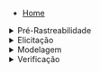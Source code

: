  <div style="text-align:left; vertical-align: middle; margin-left: 30px">
      
- [Home](/)

<details><summary>Pré-Rastreabilidade</summary>

- [RichPicture](PreRastreabilidade/RichPicture.md)

</details>

<details><summary>Elicitação</summary>

- [Brainstorming](Elicitacao/Brainstorm.md)
- [Storytelling](Elicitacao/Storytelling.md)
- [Questionário](Elicitacao/questionario.md)
- [MoSCoW](Elicitacao/MoSCoW.md)
- [Observacão](Elicitacao/Obersavação.md)
- [Introspecção](Elicitacao/Introspecção.md)
- [First Things First](Elicitacao/FirstThingsFirst.md)

</details>

<details><summary>Modelagem</summary>

- [Lexicos](Modelagem/Lexicos.md)
- [Casos de Uso](Modelagem/UserCases.md)
- [Cenários](Modelagem/Cenarios.md)
- [Especificação Suplementar](Modelagem/EspecificacaoSuplementar.md)
- [Product Backlog](Modelagem/ProductBacklog.md)
- [NFR Framework](Modelagem/NRF.md)
- [User Stories](Modelagem/UserStories.md)

</details>

<details><summary>Verificação</summary>

- [Verificação Lexicos](Verificacao/VerificacaoLexico.md)
- [Verificação Brainstorm](Verificacao/VerificacaoBrainstorm.md)
- [Verificação Cenários](Verificacao/VerificacaoCenarios.md)
- [Verificação Especificação Suplementar](Verificacao/VerificacaoEspecificacaoSuplementar.md)
- [Verificação Product Backlog](Verificacao/VerificacaoProductBacklog.md)
- [Verificação NFR Framework](Verificacao/VerificacaoNRF.md)
- [Verificação Questionario](Verificacao/VerivalQuestionario.md)
- [Verificação Rich Picture](Verificacao/VerificacaoRichPicture.md)

</details>
   </div>
